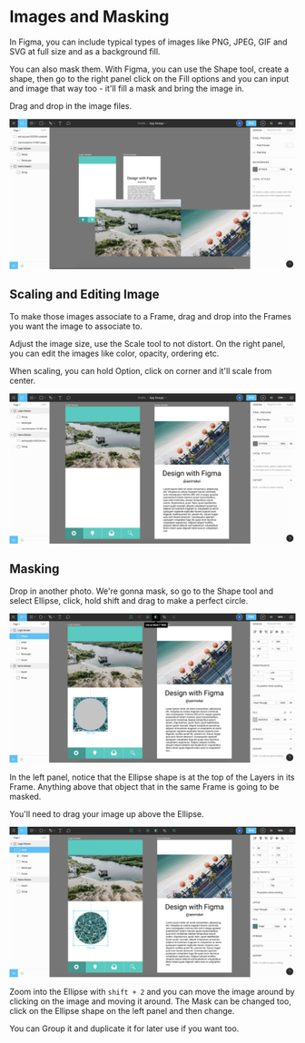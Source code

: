 # Images and Masking

In Figma, you can include typical types of images like PNG, JPEG, GIF and SVG at full size and as a background fill.

You can also mask them. With Figma, you can use the Shape tool, create a shape, then go to the right panel click on the Fill options and you can input and image that way too - it'll fill a mask and bring the image in.

Drag and drop in the image files.

<kbd>![alt text](img/images.png "screenshot")</kbd>

## Scaling and Editing Image

To make those images associate to a Frame, drag and drop into the Frames you want the image to associate to.

Adjust the image size, use the Scale tool to not distort. On the right panel, you can edit the images like color, opacity, ordering etc.

When scaling, you can hold Option, click on corner and it'll scale from center.

<kbd>![alt text](img/scaledimage.png "screenshot")</kbd>

## Masking

Drop in another photo. We're gonna mask, so go to the Shape tool and select Ellipse, click, hold shift and drag to make a perfect circle.

<kbd>![alt text](img/usemask.png "screenshot")</kbd>

In the left panel, notice that the Ellipse shape is at the top of the Layers in its Frame. Anything above that object that in the same Frame is going to be masked.

You'll need to drag your image up above the Ellipse.

<kbd>![alt text](img/masked.png "screenshot")</kbd>

Zoom into the Ellipse with ```shift + 2``` and you can move the image around by clicking on the image and moving it around. The Mask can be changed too, click on the Ellipse shape on the left panel and then change.

You can Group it and duplicate it for later use if you want too.
